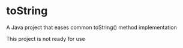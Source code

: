 toString
==============

A Java project that eases common toString() method implementation

This project is not ready for use 